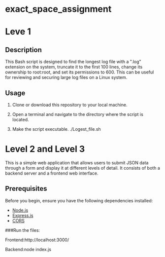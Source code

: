 # exact_space_assignment

# Leve 1

## Description

This Bash script is designed to find the longest log file with a ".log" extension on the system, truncate it to the first 100 lines, change its ownership to root:root, and set its permissions to 600. This can be useful for reviewing and securing large log files on a Linux system.

## Usage

1. Clone or download this repository to your local machine.

2. Open a terminal and navigate to the directory where the script is located.

3. Make the script executable.
     ./Logest_file.sh


# Level 2 and Level 3

This is a simple web application that allows users to submit JSON data through a form and display it at different levels of detail. It consists of both a backend server and a frontend web interface.

## Prerequisites

Before you begin, ensure you have the following dependencies installed:

- [Node.js](https://nodejs.org/)
- [Express.js](https://expressjs.com/)
- [CORS](https://www.npmjs.com/package/cors)

###Run the files:

 Frontend:http://localhost:3000/

 Backend:node index.js








